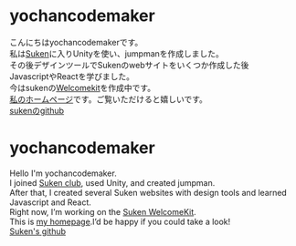 # yochancodemaker
こんにちはyochancodemakerです。  
私は[Suken](https://suken.daemon.asia)に入りUnityを使い、jumpmanを作成しました。  
その後デザインツールでSukenのwebサイトをいくつか作成した後  
JavascriptやReactを学びました。  
今はsukenの[Welcomekit](https://github.com/kg-suken/WelcomeKit)を作成中です。  
[私のホームページ](https://sites.suken.daemon.asia/MemberAPPs/Yochancodemaker/yochancodemaker-web/index.html)です。ご覧いただけると嬉しいです。  
[sukenのgithub](https://github.com/kg-suken)
# yochancodemaker
Hello I'm yochancodemaker.  
I joined [Suken club](https://suken.daemon.asia), used Unity, and created jumpman.  
After that, I created several Suken websites with design tools and learned Javascript and React.  
Right now, I’m working on the [Suken WelcomeKit](https://github.com/kg-suken/WelcomeKit).    
This is [my homepage](https://sites.suken.daemon.asia/MemberAPPs/Yochancodemaker/yochancodemaker-web/index.html).I’d be happy if you could take a look!  
[Suken's github](https://github.com/kg-suken)

